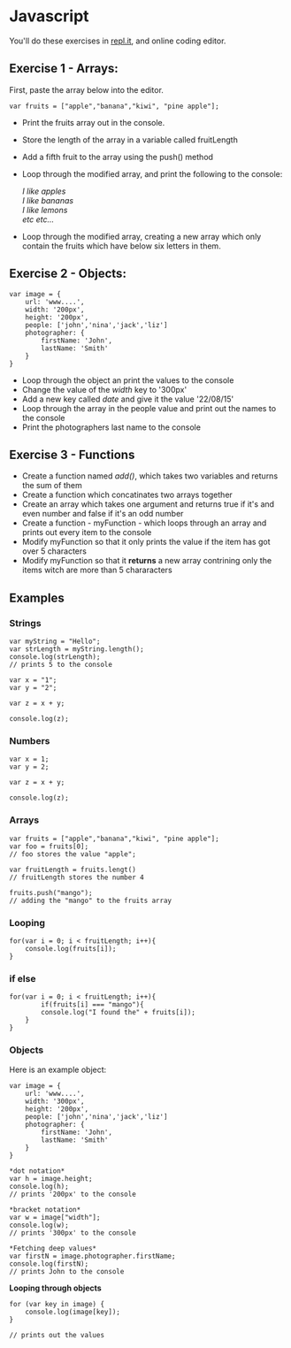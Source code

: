 # Javascript

You'll do these exercises in [repl.it](https://repl.it/), and online coding editor.

## Exercise 1 - Arrays:

First, paste the array below into the editor.

	var fruits = ["apple","banana","kiwi", "pine apple"];

* Print the fruits array out in the console.
* Store the length of the array in a variable called fruitLength
* Add a fifth fruit to the array using the push() method
* Loop through the modified array, and print the following to the console:  

	*I like apples*  
	*I like bananas*  
	*I like lemons*  
	*etc etc...* 
* Loop through the modified array, creating a new array which only contain the fruits which have below six letters in them.


## Exercise 2 - Objects:

	var image = {
		url: 'www....',
		width: '200px',
		height: '200px',
		people: ['john','nina','jack','liz']
		photographer: {
			firstName: 'John',
			lastName: 'Smith'
		}
	}

* Loop through the object an print the values to the console
* Change the value of the *width* key to '300px'
* Add a new key called *date* and give it the value '22/08/15'
* Loop through the array in the people value and print out the names to the console
* Print the photographers last name to the console


## Exercise 3 - Functions

* Create a function named *add()*, which takes two variables and returns the sum of them
* Create a function which concatinates two arrays together
* Create an array which takes one argument and returns true if it's and even number and false if it's an odd number
* Create a function - myFunction - which loops through an array and prints out every item to the console
* Modify myFunction so that it only prints the value if the item has got over 5 characters
* Modify myFunction so that it **returns** a new array contrining only the items witch are more than 5 chararacters


## Examples

### Strings

	var myString = "Hello";
	var strLength = myString.length();
	console.log(strLength);
	// prints 5 to the console 

	var x = "1";
	var y = "2";

	var z = x + y;

	console.log(z);

### Numbers

	var x = 1;
	var y = 2;

	var z = x + y;

	console.log(z);

### Arrays

	var fruits = ["apple","banana","kiwi", "pine apple"];
	var foo = fruits[0];
	// foo stores the value "apple";

	var fruitLength = fruits.lengt()
	// fruitLength stores the number 4

	fruits.push("mango");
	// adding the "mango" to the fruits array


### Looping 

	for(var i = 0; i < fruitLength; i++){
		console.log(fruits[i]);
	}

### if else 

	for(var i = 0; i < fruitLength; i++){
			if(fruits[i] === "mango"){
			console.log("I found the" + fruits[i]);
		}
	}


### Objects

Here is an example object: 

	var image = {
		url: 'www....',
		width: '300px',
		height: '200px',
		people: ['john','nina','jack','liz']
		photographer: {
			firstName: 'John',
			lastName: 'Smith'
		}
	}

	*dot notation*	
	var h = image.height;
	console.log(h);
	// prints '200px' to the console
	
	*bracket notation*
	var w = image["width"];
	console.log(w);
	// prints '300px' to the console

	*Fetching deep values*
	var firstN = image.photographer.firstName;
	console.log(firstN);
	// prints John to the console

**Looping through objects**

	for (var key in image) {
		console.log(image[key]);
	}

	// prints out the values

